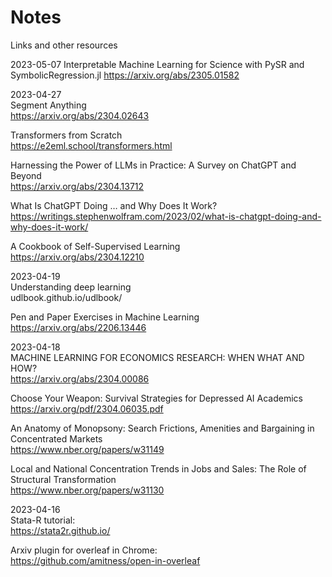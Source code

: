 # Notes  

Links and other resources 


2023-05-07
Interpretable Machine Learning for Science with PySR and SymbolicRegression.jl
https://arxiv.org/abs/2305.01582  

2023-04-27  
Segment Anything  
https://arxiv.org/abs/2304.02643

Transformers from Scratch  
https://e2eml.school/transformers.html  

Harnessing the Power of LLMs in Practice: A Survey on ChatGPT and Beyond  
https://arxiv.org/abs/2304.13712  

What Is ChatGPT Doing … and Why Does It Work?  
https://writings.stephenwolfram.com/2023/02/what-is-chatgpt-doing-and-why-does-it-work/  

A Cookbook of Self-Supervised Learning  
https://arxiv.org/abs/2304.12210

2023-04-19  
Understanding deep learning  
udlbook.github.io/udlbook/  

Pen and Paper Exercises in Machine Learning  
https://arxiv.org/abs/2206.13446  


2023-04-18  
MACHINE LEARNING FOR ECONOMICS RESEARCH: WHEN WHAT AND HOW?  
https://arxiv.org/abs/2304.00086

Choose Your Weapon: Survival Strategies for Depressed AI Academics  
https://arxiv.org/pdf/2304.06035.pdf

An Anatomy of Monopsony: Search Frictions, Amenities and Bargaining in Concentrated Markets  
https://www.nber.org/papers/w31149

Local and National Concentration Trends in Jobs and Sales: The Role of Structural Transformation  
https://www.nber.org/papers/w31130

2023-04-16  
Stata-R tutorial:  
https://stata2r.github.io/

Arxiv plugin for overleaf in Chrome:  
https://github.com/amitness/open-in-overleaf
